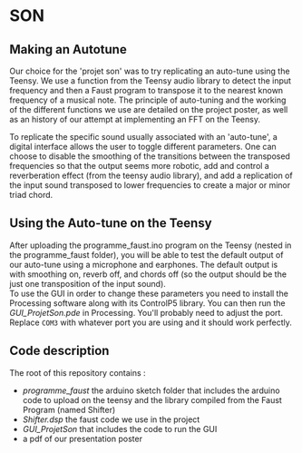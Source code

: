 # SON

## Making an Autotune
Our choice for the 'projet son' was to try replicating an auto-tune using the Teensy. We use a function from the Teensy audio library to detect the input frequency and then a Faust program to transpose it to the nearest known frequency of a musical note. The principle of auto-tuning and the working of the different functions we use are detailed on the project poster, as well as an history of our attempt at implementing an FFT on the Teensy.    
 
To replicate the specific sound usually associated with an 'auto-tune', a digital interface allows the user to toggle different parameters. One can choose to disable the smoothing of the transitions between the transposed frequencies so that the output seems more robotic, add and control a reverberation effect (from the teensy audio library), and add a replication of the input sound transposed to lower frequencies to create a major or minor triad chord.   

## Using the Auto-tune on the Teensy
After uploading the programme_faust.ino program on the Teensy (nested in the programme_faust folder), you will be able to test the default output of our auto-tune using a microphone and earphones. The default output is with smoothing on, reverb off, and chords off (so the output should be the just one transposition of the input sound).  
To use the GUI in order to change these parameters you need to install the Processing software along with its ControlP5 library. You can then run the *GUI_ProjetSon.pde* in Processing. You'll probably need to adjust the port. Replace ```COM3``` with whatever port you are using and it should work perfectly.

## Code description
The root of this repository contains :
* *programme_faust* the arduino sketch folder that includes the arduino code to upload on the teensy and the library compiled from the Faust Program (named Shifter)  
* *Shifter.dsp* the faust code we use in the project
* *GUI_ProjetSon* that includes the code to run the GUI
* a pdf of our presentation poster
